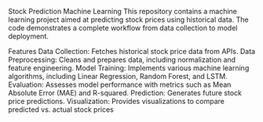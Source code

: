 Stock Prediction Machine Learning
This repository contains a machine learning project aimed at predicting stock prices using historical data. The code demonstrates a complete workflow from data collection to model deployment.

Features
Data Collection: Fetches historical stock price data from APIs.
Data Preprocessing: Cleans and prepares data, including normalization and feature engineering.
Model Training: Implements various machine learning algorithms, including Linear Regression, Random Forest, and LSTM.
Evaluation: Assesses model performance with metrics such as Mean Absolute Error (MAE) and R-squared.
Prediction: Generates future stock price predictions.
Visualization: Provides visualizations to compare predicted vs. actual stock prices
